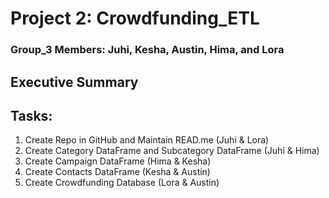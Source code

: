 # Project 2: Crowdfunding_ETL

### Group_3 Members: Juhi, Kesha, Austin, Hima, and Lora

## Executive Summary

## Tasks:
1. Create Repo in GitHub and Maintain READ.me (Juhi & Lora)
2. Create Category DataFrame and Subcategory DataFrame (Juhi & Hima)
3. Create Campaign DataFrame (Hima & Kesha)
4. Create Contacts DataFrame (Kesha & Austin)
5. Create Crowdfunding Database (Lora & Austin)

